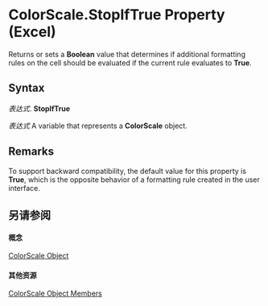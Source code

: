 
# ColorScale.StopIfTrue Property (Excel)

Returns or sets a  **Boolean** value that determines if additional formatting rules on the cell should be evaluated if the current rule evaluates to **True**.


## Syntax

 _表达式_. **StopIfTrue**

 _表达式_ A variable that represents a **ColorScale** object.


## Remarks

To support backward compatibility, the default value for this property is  **True**, which is the opposite behavior of a formatting rule created in the user interface.


## 另请参阅


#### 概念


[ColorScale Object](3982b041-9178-7a45-7453-c88963501a3c.md)
#### 其他资源


[ColorScale Object Members](http://msdn.microsoft.com/library/e14df078-3af6-a32e-d66f-3410b7bdb4d4%28Office.15%29.aspx)